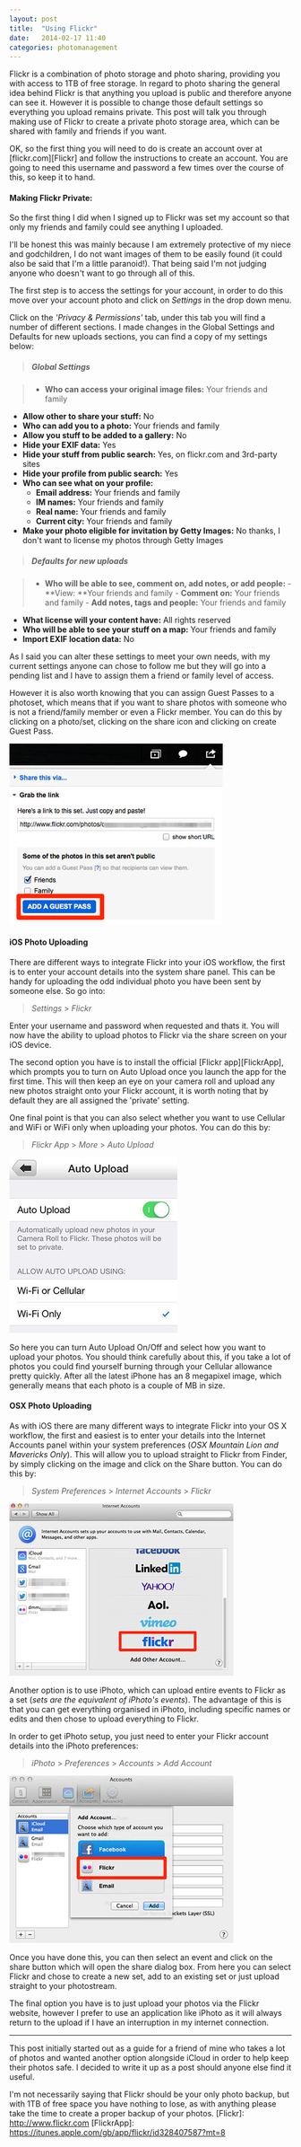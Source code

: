 ```yaml
---
layout: post
title:  "Using Flickr"
date:   2014-02-17 11:40
categories: photomanagement
---
```


Flickr is a combination of photo storage and photo sharing, providing you with access to 1TB of free storage. In regard to photo sharing the general idea behind Flickr is that anything you upload is public and therefore anyone can see it. However it is possible to change those default settings so everything you upload remains private. This post will talk you through making use of Flickr to create a private photo storage area, which can be shared with family and friends if you want.

OK, so the first thing you will need to do is create an account over at [flickr.com][Flickr] and follow the instructions to create an account. You are going to need this username and password a few times over the course of this, so keep it to hand.

#### Making Flickr Private:

So the first thing I did when I signed up to Flickr was set my account so that only my friends and family could see anything I uploaded. 

I'll be honest this was mainly because I am extremely protective of my niece and godchildren, I do not want images of them to be easily found (it could also be said that I'm a little paranoid!). That being said I'm not judging anyone who doesn't want to go through all of this.

The first step is to access the settings for your account, in order to do this move over your account photo and click on *Settings* in the drop down menu.

Click on the *'Privacy & Permissions'* tab, under this tab you will find a number of different sections. I made changes in the Global Settings and Defaults for new uploads sections, you can find a copy of my settings below:

> ##### Global Settings

> - **Who can access your original image files:** Your friends and family
- **Allow other to share your stuff:** No
- **Who can add you to a photo:** Your friends and family
- **Allow you stuff to be added to a gallery:** No
- **Hide your EXIF data:** Yes
- **Hide your stuff from public search:** Yes, on flickr.com and 3rd-party sites
- **Hide your profile from public search:** Yes
- **Who can see what on your profile:**
	- **Email address:** Your friends and family
	- **IM names:** Your friends and family
	- **Real name:** Your friends and family
	- **Current city:** Your friends and family
- **Make your photo eligible for invitation by Getty Images:** No thanks, I don't want to license my photos through Getty Images

> ##### Defaults for new uploads

>- **Who will be able to see, comment on, add notes, or add people:**
	- **View: **Your friends and family
	- **Comment on:** Your friends and family
	- **Add notes, tags and people:** Your friends and family
- **What license will your content have:** All rights reserved
- **Who will be able to see your stuff on a map:** Your friends and family
- **Import EXIF location data:** No

As I said you can alter these settings to meet your own needs, with my current settings anyone can chose to follow me but they will go into a pending list and I have to assign them a friend or family level of access.

However it is also worth knowing that you can assign Guest Passes to a photoset, which means that if you want to share photos with someone who is not a friend/family member or even a Flickr member. You can do this by clicking on a photo/set, clicking on the share icon and clicking on create Guest Pass.

![Flickr Guest Pass Account](/img/postimages/2014-02-17-Using-Flickr-GuestPass.jpg)
<br>


#### iOS Photo Uploading

There are different ways to integrate Flickr into your iOS workflow, the first is to enter your account details into the system share panel. This can be handy for uploading the odd individual photo you have been sent by someone else. So go into:

> *Settings* > *Flickr*

Enter your username and password when requested and thats it. You will now have the ability to  upload photos to Flickr via the share screen on your iOS device.

The second option you have is to install the official [Flickr app][FlickrApp], which prompts you to turn on Auto Upload once you launch the app for the first time. This will then keep an eye on your camera roll and upload any new photos straight onto your Flickr account, it is worth noting that by default they are all assigned the 'private' setting. 

One final point is that you can also select whether you want to use Cellular and WiFi or WiFi only when uploading your photos. You can do this by:

> *Flickr App* > *More* > *Auto Upload*

![IOS Flickr App](/img/postimages/2014-02-17-Using-Flickr-FlickrApp.jpg)
<br>

So here you can turn Auto Upload On/Off and select how you want to upload your photos. You should think carefully about this, if you take a lot of photos you could find yourself burning through your Cellular allowance pretty quickly. After all the latest iPhone has an 8 megapixel image, which generally means that each photo is a couple of MB in size.

#### OSX Photo Uploading

As with iOS there are many different ways to integrate Flickr into your OS X workflow, the first and easiest is to enter your details into the Internet Accounts panel within your system preferences (*OSX Mountain Lion and Mavericks Only*). This will allow you to upload straight to Flickr from Finder, by simply clicking on the image and click on the Share button. You can do this by:

> *System Preferences* > *Internet Accounts* > *Flickr*

![OSX Flickr Account](/img/postimages/2014-02-17-Using-Flickr-OSXFlickr.jpg)
<br>

Another option is to use iPhoto, which can upload entire events to Flickr as a set (*sets are the equivalent of iPhoto's events*). The advantage of this is that you can get everything organised in iPhoto, including specific names or edits and then chose to upload everything to Flickr.

In order to get iPhoto setup, you just need to enter your Flickr account details into the iPhoto preferences:

> *iPhoto* > *Preferences* > *Accounts* > *Add Account*

![OSX iPhoto Account](/img/postimages/2014-02-17-Using-Flickr-iPhotoFlickr.jpg)
<br>

Once you have done this, you can then select an event and click on the share button which will open the share dialog box. From here you can select Flickr and chose to create a new set, add to an existing set or just upload straight to your photostream.

The final option you have is to just upload your photos via the Flickr website, however I prefer to use an application like iPhoto as it will always return to the upload if I have an interruption in my internet connection.

*****

This post initially started out as a guide for a friend of mine who takes a lot of photos and wanted another option alongside iCloud in order to help keep their photos safe. I decided to write it up as a post should anyone else find it useful. 

I'm not necessarily saying that Flickr should be your only photo backup, but with 1TB of free space you have nothing to lose, as with anything please take the time to create a proper backup of your photos.
[Flickr]: http://www.flickr.com
[FlickrApp]: https://itunes.apple.com/gb/app/flickr/id328407587?mt=8